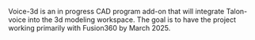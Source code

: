 Voice-3d is an in progress CAD program add-on that will integrate Talon-voice into the 3d modeling workspace. The goal is to have the project working primarily with Fusion360 by March 2025.
